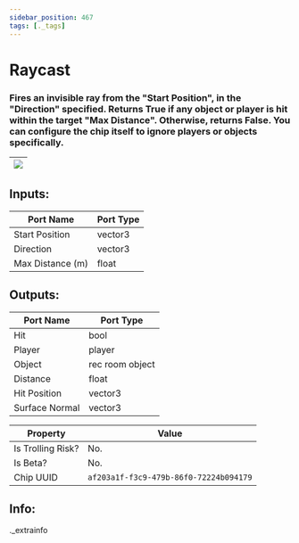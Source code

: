 ```yaml
---
sidebar_position: 467
tags: [._tags]
---
```


# Raycast


### Fires an invisible ray from the "Start Position", in the "Direction" specified. Returns True if any object or player is hit within the target "Max Distance". Otherwise, returns False. You can configure the chip itself to ignore players or objects specifically.

| ![](https://images-ext-2.discordapp.net/external/MPmIaQzlEPmgGWlgi-WxBBXt0Bjv_zWPkg1y1f_sy3s/https/www.recroomcircuits.com/image/circuit/absolute-value?width=206&height=108) |
|-----|

## Inputs:
| Port Name | Port Type |
|-----------|-----------|
| Start Position | vector3 |
| Direction | vector3 |
| Max Distance (m) | float |

## Outputs:
| Port Name | Port Type |
|-----------|-----------|
| Hit | bool |
| Player | player |
| Object | rec room object |
| Distance | float |
| Hit Position | vector3 |
| Surface Normal | vector3 | 

| Property  | Value |
|-------------------|-----------|
| Is Trolling Risk? | No. |
| Is Beta? | No. |
| Chip UUID | `af203a1f-f3c9-479b-86f0-72224b094179` |

## Info:
._extrainfo
